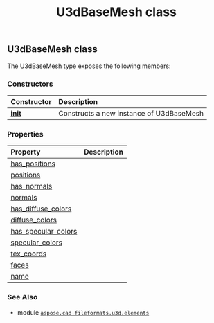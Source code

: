 ﻿---
title: U3dBaseMesh class
second_title: Aspose.CAD for Python via .NET API References
description: 
type: docs
weight: 110
url: /python-net/aspose.cad.fileformats.u3d.elements/u3dbasemesh/
is_root: false
---

## U3dBaseMesh class



The U3dBaseMesh type exposes the following members:

### Constructors
| Constructor | Description |
| :- | :- |
| [__init__](/cad/python-net/aspose.cad.fileformats.u3d.elements/u3dbasemesh/__init__/#str) | Constructs a new instance of U3dBaseMesh |


### Properties
| Property | Description |
| :- | :- |
| [has_positions](/cad/python-net/aspose.cad.fileformats.u3d.elements/u3dbasemesh/has_positions) |  |
| [positions](/cad/python-net/aspose.cad.fileformats.u3d.elements/u3dbasemesh/positions) |  |
| [has_normals](/cad/python-net/aspose.cad.fileformats.u3d.elements/u3dbasemesh/has_normals) |  |
| [normals](/cad/python-net/aspose.cad.fileformats.u3d.elements/u3dbasemesh/normals) |  |
| [has_diffuse_colors](/cad/python-net/aspose.cad.fileformats.u3d.elements/u3dbasemesh/has_diffuse_colors) |  |
| [diffuse_colors](/cad/python-net/aspose.cad.fileformats.u3d.elements/u3dbasemesh/diffuse_colors) |  |
| [has_specular_colors](/cad/python-net/aspose.cad.fileformats.u3d.elements/u3dbasemesh/has_specular_colors) |  |
| [specular_colors](/cad/python-net/aspose.cad.fileformats.u3d.elements/u3dbasemesh/specular_colors) |  |
| [tex_coords](/cad/python-net/aspose.cad.fileformats.u3d.elements/u3dbasemesh/tex_coords) |  |
| [faces](/cad/python-net/aspose.cad.fileformats.u3d.elements/u3dbasemesh/faces) |  |
| [name](/cad/python-net/aspose.cad.fileformats.u3d.elements/u3dbasemesh/name) |  |



### See Also
* module [`aspose.cad.fileformats.u3d.elements`](..)
